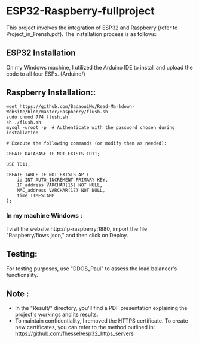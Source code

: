 # ESP32-Raspberry-fullproject
This project involves the integration of ESP32 and Raspberry (refer to Project_in_Frensh.pdf). The installation process is as follows:

## ESP32 Installation
On my Windows machine, I utilized the Arduino IDE to install and upload the code to all four ESPs. (Arduino/)

## Raspberry Installation::  
```
wget https://github.com/BadaouiMu/Read-Markdown-Website/blob/master/Raspberry/flush.sh
sudo chmod 774 flush.sh
sh ./flush.sh
mysql -uroot -p  # Authenticate with the password chosen during installation  

# Execute the following commands (or modify them as needed):

CREATE DATABASE IF NOT EXISTS TD11;

USE TD11;

CREATE TABLE IF NOT EXISTS AP (
    id INT AUTO_INCREMENT PRIMARY KEY,
    IP_address VARCHAR(15) NOT NULL,
    MAC_address VARCHAR(17) NOT NULL,
    time TIMESTAMP
);

```


### In my machine Windows : 
I visit the website http://ip-raspberry:1880, import the file "Raspberry/flows.json," and then click on Deploy.

## Testing:
For testing purposes, use "DDOS_Paul" to assess the load balancer's functionality.

## Note : 
- In the "Result/" directory, you'll find a PDF presentation explaining the project's workings and its results.
- To maintain confidentiality, I removed the HTTPS certificate. To create new certificates, you can refer to the method outlined in: https://github.com/fhessel/esp32_https_servers
